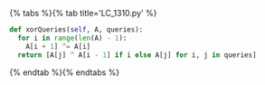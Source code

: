 {% tabs %}{% tab title='LC_1310.py' %}

```py
def xorQueries(self, A, queries):
  for i in range(len(A) - 1):
    A[i + 1] ^= A[i]
  return [A[j] ^ A[i - 1] if i else A[j] for i, j in queries]
```

{% endtab %}{% endtabs %}
